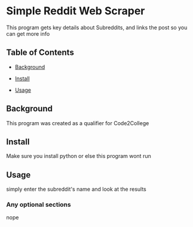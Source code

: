 # Simple Reddit Web Scraper

This program gets key details about Subreddits, and links the post so you can get more info

## Table of Contents

- [Background](#background)

- [Install](#install)

- [Usage](#usage)

## Background

This program was created as a qualifier for Code2College

## Install

Make sure you install python or else this program wont run

## Usage

simply enter the subreddit's name and look at the results

### Any optional sections
nope